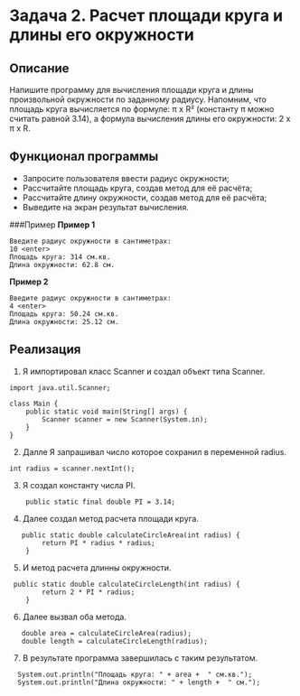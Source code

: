 # Задача 2. Расчет площади круга и длины его окружности
## Описание
Напишите программу для вычисления площади круга и длины произвольной окружности по заданному радиусу. Напомним, что площадь круга вычисляется по формуле: π x R² (константу π можно считать равной 3.14), а формула вычисления длины его окружности: 2 x π x R.

## Функционал программы
- Запросите пользователя ввести радиус окружности;
- Рассчитайте площадь круга, создав метод для её расчёта;
- Рассчитайте длину окружности, создав метод для её расчёта;
- Выведите на экран результат вычисления.

###Пример
__Пример 1__
~~~
Введите радиус окружности в сантиметрах:
10 <enter>
Площадь круга: 314 см.кв.
Длина окружности: 62.8 см.
~~~
__Пример 2__
~~~
Введите радиус окружности в сантиметрах:
4 <enter>
Площадь круга: 50.24 см.кв.
Длина окружности: 25.12 см.
~~~
## Реализация

1. Я импортировал класс Scanner и создал объект типа Scanner.

~~~
import java.util.Scanner;

class Main {
    public static void main(String[] args) {
        Scanner scanner = new Scanner(System.in);
    }
}
~~~
2. Далле Я запрашивал число которое сохранил в переменной radius.
~~~
int radius = scanner.nextInt();
~~~
3. Я создал константу числа PI.
~~~
    public static final double PI = 3.14;
~~~   
4. Далее создал метод рaсчета площади круга.
~~~
   public static double calculateCircleArea(int radius) {
        return PI * radius * radius;
    }
~~~    
5. И метод расчета длинны окружности.
~~~
 public static double calculateCircleLength(int radius) {
        return 2 * PI * radius;
    }
~~~
6. Далее вызвал оба метода.
~~~
   double area = calculateCircleArea(radius);
   double length = calculateCircleLength(radius);
~~~
7. В результате программа завершилась с таким результатом.
~~~
  System.out.println("Площадь круга: " + area +  " см.кв.");
  System.out.println("Длина окружности: " + length +  " см.");
~~~
